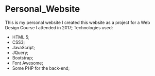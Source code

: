 # Personal_Website
This is my personal website
I created this website as a project for a Web Design Course I attended in 2017;
Technologies used:
- HTML 5;
- CSS3;
- JavaScript;
- JQuery;
- Bootstrap;
- Font Awesome;
- Some PHP for the back-end;
